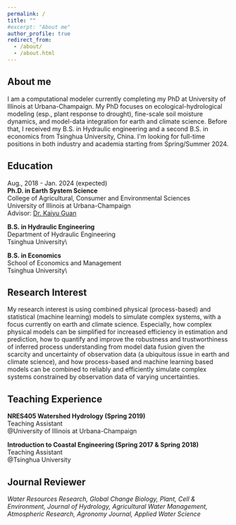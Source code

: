 ```yaml
---
permalink: /
title: ""
#excerpt: "About me"
author_profile: true
redirect_from:
  - /about/
  - /about.html
---
```


## About me

I am a computational modeler currently completing my PhD at University of Illinois at Urbana-Champaign. My PhD focuses on
ecological-hydrological modeling (esp., plant response
to drought), fine-scale soil moisture dynamics, and model-data integration for earth and climate science. Before that, I received my B.S. in
Hydraulic engineering and a second B.S. in economics from Tsinghua University, China. I'm looking for full-time positions in both industry
and academia starting from Spring/Summer 2024.

## Education

Aug., 2018 - Jan. 2024 (expected)\
**Ph.D. in Earth System Science**\
College of Agricultural, Consumer and Environmental Sciences\
University of Illinois at Urbana-Champaign\
Advisor: [Dr. Kaiyu Guan](http://faculty.nres.illinois.edu/~kaiyuguan/)

**B.S. in Hydraulic Engineering**\
Department of Hydraulic Engineering\
Tsinghua University\

**B.S. in Economics**\
School of Economics and Management\
Tsinghua University\

## Research Interest

My research interest is using combined physical (process-based) and statistical (machine learning) models to simulate complex systems, with
a focus currently on earth and climate science. Especially, how complex physical models can be simplified for increased efficiency in
estimation and prediction, how to quantify and improve the robustness and trustworthiness of inferred process understanding from model data
fusion given the scarcity and uncertainty of observation data (a ubiquitous issue in earth and climate science), and how process-based and
machine learning based models can be combined to reliably and efficiently simulate complex systems constrained by observation data of
varying uncertainties.

## Teaching Experience

**NRES405 Watershed Hydrology (Spring 2019)**  
Teaching Assistant\
@University of Illinois at Urbana-Champaign

**Introduction to Coastal Engineering (Spring 2017 & Spring 2018)**  
Teaching Assistant\
@Tsinghua University

## Journal Reviewer

_Water Resources Research, Global Change Biology, Plant, Cell & Environment, Journal of Hydrology, Agricultural Water Management, Atmospheric
Research, Agronomy Journal, Applied Water Science_